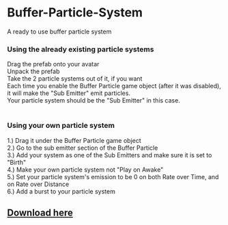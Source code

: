 # Buffer-Particle-System
 A ready to use buffer particle system

<h3>Using the already existing particle systems</h3>
Drag the prefab onto your avatar<br>
Unpack the prefab<br>
Take the 2 particle systems out of it, if you want<br>
Each time you enable the Buffer Particle game object (after it was disabled), it will make the "Sub Emitter" emit particles.<br>
Your particle system should be the "Sub Emitter" in this case.<br>
<br>
<h3>Using your own particle system</h3>
1.) Drag it under the Buffer Particle game object<br>
2.) Go to the sub emitter section of the Buffer Particle<br>
3.) Add your system as one of the Sub Emitters and make sure it is set to "Birth"<br>
4.) Make your own particle system not "Play on Awake"<br>
5.) Set your particle system's emission to be 0 on both Rate over Time, and on Rate over Distance<br>
6.) Add a burst to your particle system
<br><h2>
 
 [Download here](https://github.com/fkrisi11/Buffer-Particle-System/releases/latest)</h2>

